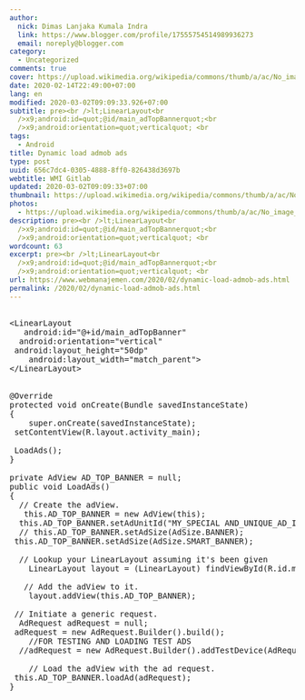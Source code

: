 ```yaml
---
author:
  nick: Dimas Lanjaka Kumala Indra
  link: https://www.blogger.com/profile/17555754514989936273
  email: noreply@blogger.com
category:
  - Uncategorized
comments: true
cover: https://upload.wikimedia.org/wikipedia/commons/thumb/a/ac/No_image_available.svg/2048px-No_image_available.svg.png
date: 2020-02-14T22:49:00+07:00
lang: en
modified: 2020-03-02T09:09:33.926+07:00
subtitle: pre><br />lt;LinearLayout<br
  />x9;android:id=quot;@id/main_adTopBannerquot;<br
  />x9;android:orientation=quot;verticalquot; <br
tags:
  - Android
title: Dynamic load admob ads
type: post
uuid: 656c7dc4-0305-4888-8ff0-826438d3697b
webtitle: WMI Gitlab
updated: 2020-03-02T09:09:33+07:00
thumbnail: https://upload.wikimedia.org/wikipedia/commons/thumb/a/ac/No_image_available.svg/2048px-No_image_available.svg.png
photos:
  - https://upload.wikimedia.org/wikipedia/commons/thumb/a/ac/No_image_available.svg/2048px-No_image_available.svg.png
description: pre><br />lt;LinearLayout<br
  />x9;android:id=quot;@id/main_adTopBannerquot;<br
  />x9;android:orientation=quot;verticalquot; <br
wordcount: 63
excerpt: pre><br />lt;LinearLayout<br
  />x9;android:id=quot;@id/main_adTopBannerquot;<br
  />x9;android:orientation=quot;verticalquot; <br
url: https://www.webmanajemen.com/2020/02/dynamic-load-admob-ads.html
permalink: /2020/02/dynamic-load-admob-ads.html
---
```


<pre><br>&lt;LinearLayout<br>	android:id="@+id/main_adTopBanner"<br>	android:orientation="vertical" <br>	android:layout_height="50dp"<br>	android:layout_width="match_parent"&gt;        <br>&lt;/LinearLayout&gt;<br><br><br>@Override<br>protected void onCreate(Bundle savedInstanceState)<br>{<br>	super.onCreate(savedInstanceState);<br>	setContentView(R.layout.activity_main);<br><br>	LoadAds();			    	   <br>}<br>	<br>private AdView AD_TOP_BANNER = null;<br>public void LoadAds()<br>{<br>	// Create the adView.<br>	this.AD_TOP_BANNER = new AdView(this);<br>	this.AD_TOP_BANNER.setAdUnitId("MY_SPECIAL AND_UNIQUE_AD_ID");<br>	// this.AD_TOP_BANNER.setAdSize(AdSize.BANNER);<br>	this.AD_TOP_BANNER.setAdSize(AdSize.SMART_BANNER);<br><br>	// Lookup your LinearLayout assuming it's been given	<br>	LinearLayout layout = (LinearLayout) findViewById(R.id.main_adTopBanner);<br><br>	// Add the adView to it.<br>	layout.addView(this.AD_TOP_BANNER);<br><br>	// Initiate a generic request.<br>	AdRequest adRequest = null;<br>	adRequest = new AdRequest.Builder().build();<br>	//FOR TESTING AND LOADING TEST ADS<br>	//adRequest = new AdRequest.Builder().addTestDevice(AdRequest.DEVICE_ID_EMULATOR).addTestDevice("AC98C820A50B4AD8A2106EDE96FB87D4").build();	<br><br>	// Load the adView with the ad request.<br>	this.AD_TOP_BANNER.loadAd(adRequest);<br>}<br></pre>
